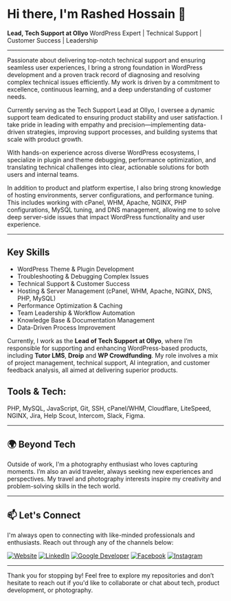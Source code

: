 # Hi there, I'm Rashed Hossain 👋

**Lead, Tech Support at Ollyo**  WordPress Expert | Technical Support | Customer Success | Leadership

---

Passionate about delivering top-notch technical support and ensuring seamless user experiences, I bring a strong foundation in WordPress development and a proven track record of diagnosing and resolving complex technical issues efficiently. My work is driven by a commitment to excellence, continuous learning, and a deep understanding of customer needs.

Currently serving as the Tech Support Lead at Ollyo, I oversee a dynamic support team dedicated to ensuring product stability and user satisfaction. I take pride in leading with empathy and precision—implementing data-driven strategies, improving support processes, and building systems that scale with product growth.

With hands-on experience across diverse WordPress ecosystems, I specialize in plugin and theme debugging, performance optimization, and translating technical challenges into clear, actionable solutions for both users and internal teams.

In addition to product and platform expertise, I also bring strong knowledge of hosting environments, server configurations, and performance tuning. This includes working with cPanel, WHM, Apache, NGINX, PHP configurations, MySQL tuning, and DNS management, allowing me to solve deep server-side issues that impact WordPress functionality and user experience.

---

## Key Skills

- WordPress Theme & Plugin Development
- Troubleshooting & Debugging Complex Issues
- Technical Support & Customer Success
- Hosting & Server Management (cPanel, WHM, Apache, NGINX, DNS, PHP, MySQL)
- Performance Optimization & Caching
- Team Leadership & Workflow Automation
- Knowledge Base & Documentation Management
- Data-Driven Process Improvement

Currently, I work as the **Lead of Tech Support at Ollyo**, where I’m responsible for supporting and enhancing WordPress-based products, including **Tutor LMS**, **Droip** and **WP Crowdfunding**. My role involves a mix of project management, technical support, AI integration, and customer feedback analysis, all aimed at delivering superior products.

## Tools & Tech:
PHP, MySQL, JavaScript, Git, SSH, cPanel/WHM, Cloudflare, LiteSpeed, NGINX, Jira, Help Scout, Intercom, Slack, Figma.

---

## 🌍 Beyond Tech

Outside of work, I'm a photography enthusiast who loves capturing moments. I’m also an avid traveler, always seeking new experiences and perspectives. My travel and photography interests inspire my creativity and problem-solving skills in the tech world.

---

## 📫 Let's Connect

I'm always open to connecting with like-minded professionals and enthusiasts. Reach out through any of the channels below:

[![Website](https://img.shields.io/badge/-Website-000000?style=for-the-badge&logo=About.me&logoColor=white)](https://rashed.im/) [![LinkedIn](https://img.shields.io/badge/-LinkedIn-0A66C2?style=for-the-badge&logo=LinkedIn&logoColor=white)](https://www.linkedin.com/in/wprashed/) [![Google Developer](https://img.shields.io/badge/-Google%20Developer-4285F4?style=for-the-badge&logo=Google&logoColor=white)](https://g.dev/wprashed) [![Facebook](https://img.shields.io/badge/-Facebook-1877F2?style=for-the-badge&logo=Facebook&logoColor=white)](https://www.facebook.com/wprashedh) [![Instagram](https://img.shields.io/badge/-Instagram-E4405F?style=for-the-badge&logo=Instagram&logoColor=white)](https://www.instagram.com/wprashedh)

---

Thank you for stopping by! Feel free to explore my repositories and don’t hesitate to reach out if you'd like to collaborate or chat about tech, product development, or photography.
